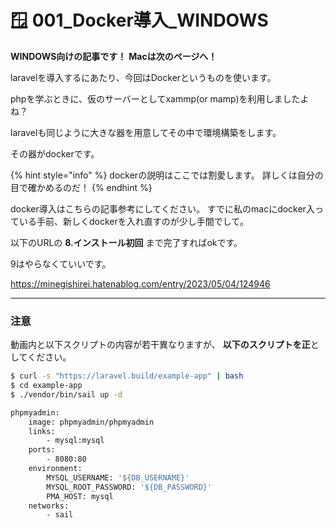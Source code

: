 # 🪟 001\_Docker導入_WINDOWS

**WINDOWS向けの記事です！**
**Macは次のページへ！**


laravelを導入するにあたり、今回はDockerというものを使います。

phpを学ぶときに、仮のサーバーとしてxammp(or mamp)を利用しましたよね？

laravelも同じように大きな器を用意してその中で環境構築をします。

その器がdockerです。

{% hint style="info" %}
dockerの説明はここでは割愛します。
詳しくは自分の目で確かめるのだ！
{% endhint %}


docker導入はこちらの記事参考にしてください。
すでに私のmacにdocker入っている手前、新しくdockerを入れ直すのが少し手間でして。

以下のURLの
**8.インストール初回**
まで完了すればokです。

9はやらなくていいです。

https://minegishirei.hatenablog.com/entry/2023/05/04/124946

----

### 注意
動画内と以下スクリプトの内容が若干異なりますが、
**以下のスクリプトを正**としてください。

```bash
$ curl -s "https://laravel.build/example-app" | bash
$ cd example-app
$ ./vendor/bin/sail up -d
```


```bash
phpmyadmin:
    image: phpmyadmin/phpmyadmin
    links:
        - mysql:mysql
    ports:
        - 8080:80
    environment:
        MYSQL_USERNAME: '${DB_USERNAME}'
        MYSQL_ROOT_PASSWORD: '${DB_PASSWORD}'
        PMA_HOST: mysql
    networks:
        - sail
```